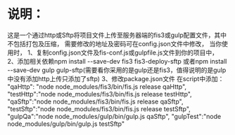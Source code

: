 <h1>说明：</h1>
<p>
这是一个通过http或Sftp将项目文件上传至服务器端的fis3或gulp配置文件，其中不包括打包及压缩，
需要修改的地址及密码可在config.json文件中修改，
当你使用时，
1、复制config.json文件及fis-conf.js或gulpfile.js文件到你的项目中，
2、添加相关依赖npm install --save-dev fis3 fis3-deploy-sftp
或者npm install --save-dev gulp gulp-sftp(需要看你采用的是gulp还是fis3，值得说明的是gulp中没有添加http上传只添加了sftp)
3、修改package.json文件
在script中添加：
    "qaHttp": "node node_modules/fis3/bin/fis.js release qaHttp",
    "testHttp":"node node_modules/fis3/bin/fis.js release testHttp",
    "qaSftp":"node node_modules/fis3/bin/fis.js release qaSftp",
    "testSftp":"node node_modules/fis3/bin/fis.js release testSftp",
    "gulpQa":"node node_modules/gulp/bin/gulp.js qaSftp",
    "gulpTest":"node node_modules/gulp/bin/gulp.js testSftp"

</p>

